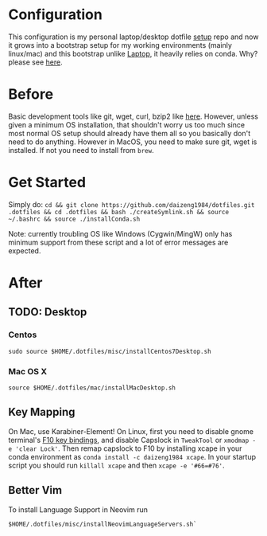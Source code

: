 # Configuration
This configuration is my personal laptop/desktop dotfile [setup](http://blog.smalleycreative.com/tutorials/using-git-and-github-to-manage-your-dotfiles/) repo and now it grows into a bootstrap setup for my working environments (mainly linux/mac) and this bootstrap unlike [Laptop](https://github.com/thoughtbot/laptop), it heavily relies on conda. Why? please see [here](https://daizeng1984.github.io/jekyll/update/2018/11/18/conda-everything.html).

# Before
Basic development tools like git, wget, curl, bzip2 like [here](https://github.com/daizeng1984/dotfiles/blob/master/misc/installCentos7.sh). However, unless given a minimum OS installation, that shouldn't worry us too much since most normal OS setup should already have them all so you basically don't need to do anything. However in MacOS, you need to make sure git, wget is installed. If not you need to install from `brew`.

# Get Started
Simply do: `cd && git clone https://github.com/daizeng1984/dotfiles.git .dotfiles && cd .dotfiles && bash ./createSymlink.sh && source ~/.bashrc && source ./installConda.sh`

Note: currently troubling OS like Windows (Cygwin/MingW) only has minimum support from these script and a lot of error messages are expected.

# After

## TODO: Desktop
### Centos
```{bash}
sudo source $HOME/.dotfiles/misc/installCentos7Desktop.sh
```

### Mac OS X
```{bash}
source $HOME/.dotfiles/mac/installMacDesktop.sh
```
## Key Mapping

On Mac, use Karabiner-Element!
On Linux, first you need to disable gnome terminal's [F10 key bindings](https://ubuntu-tutorials.com/2007/07/16/disabling-the-f10-key-menu-accelerators-in-gnome-terminal/), and disable Capslock in `TweakTool` or `xmodmap -e 'clear Lock'`. Then remap capslock to F10 by installing xcape in your conda environment as `conda install -c daizeng1984 xcape`. In your startup script you should run `killall xcape` and then `xcape -e '#66=#76'`. 

## Better Vim
To install Language Support in Neovim run 

```{bash}
$HOME/.dotfiles/misc/installNeovimLanguageServers.sh`
```
